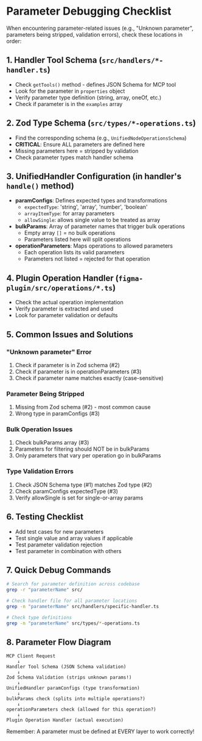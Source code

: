 # Parameter Debugging Checklist

When encountering parameter-related issues (e.g., "Unknown parameter", parameters being stripped, validation errors), check these locations in order:

## 1. Handler Tool Schema (`src/handlers/*-handler.ts`)
- Check `getTools()` method - defines JSON Schema for MCP tool
- Look for the parameter in `properties` object
- Verify parameter type definition (string, array, oneOf, etc.)
- Check if parameter is in the `examples` array

## 2. Zod Type Schema (`src/types/*-operations.ts`)
- Find the corresponding schema (e.g., `UnifiedNodeOperationsSchema`)
- **CRITICAL**: Ensure ALL parameters are defined here
- Missing parameters here = stripped by validation
- Check parameter types match handler schema

## 3. UnifiedHandler Configuration (in handler's `handle()` method)
- **paramConfigs**: Defines expected types and transformations
  - `expectedType`: 'string', 'array', 'number', 'boolean'
  - `arrayItemType`: for array parameters
  - `allowSingle`: allows single value to be treated as array
- **bulkParams**: Array of parameter names that trigger bulk operations
  - Empty array `[]` = no bulk operations
  - Parameters listed here will split operations
- **operationParameters**: Maps operations to allowed parameters
  - Each operation lists its valid parameters
  - Parameters not listed = rejected for that operation

## 4. Plugin Operation Handler (`figma-plugin/src/operations/*.ts`)
- Check the actual operation implementation
- Verify parameter is extracted and used
- Look for parameter validation or defaults

## 5. Common Issues and Solutions

### "Unknown parameter" Error
1. Check if parameter is in Zod schema (#2)
2. Check if parameter is in operationParameters (#3)
3. Check if parameter name matches exactly (case-sensitive)

### Parameter Being Stripped
1. Missing from Zod schema (#2) - most common cause
2. Wrong type in paramConfigs (#3)

### Bulk Operation Issues
1. Check bulkParams array (#3)
2. Parameters for filtering should NOT be in bulkParams
3. Only parameters that vary per operation go in bulkParams

### Type Validation Errors
1. Check JSON Schema type (#1) matches Zod type (#2)
2. Check paramConfigs expectedType (#3)
3. Verify allowSingle is set for single-or-array params

## 6. Testing Checklist
- Add test cases for new parameters
- Test single value and array values if applicable
- Test parameter validation rejection
- Test parameter in combination with others

## 7. Quick Debug Commands
```bash
# Search for parameter definition across codebase
grep -r "parameterName" src/

# Check handler file for all parameter locations
grep -n "parameterName" src/handlers/specific-handler.ts

# Check type definitions
grep -n "parameterName" src/types/*-operations.ts
```

## 8. Parameter Flow Diagram
```
MCP Client Request
    ↓
Handler Tool Schema (JSON Schema validation)
    ↓
Zod Schema Validation (strips unknown params!)
    ↓
UnifiedHandler paramConfigs (type transformation)
    ↓
bulkParams check (splits into multiple operations?)
    ↓
operationParameters check (allowed for this operation?)
    ↓
Plugin Operation Handler (actual execution)
```

Remember: A parameter must be defined at EVERY layer to work correctly!